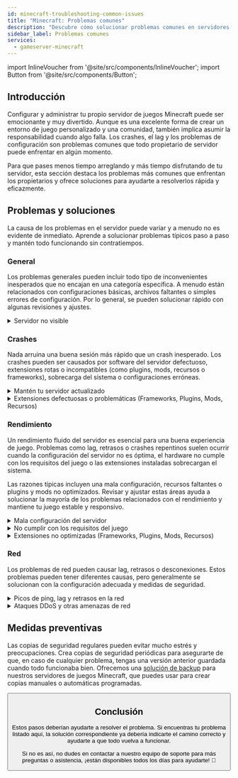```yaml
---
id: minecraft-troubleshooting-common-issues
title: "Minecraft: Problemas comunes"
description: "Descubre cómo solucionar problemas comunes en servidores de juegos Minecraft y mantener tu juego funcionando sin problemas para una experiencia óptima → Aprende más ahora"
sidebar_label: Problemas comunes
services:
  - gameserver-minecraft
---
```


import InlineVoucher from '@site/src/components/InlineVoucher';
import Button from '@site/src/components/Button';

## Introducción

Configurar y administrar tu propio servidor de juegos Minecraft puede ser emocionante y muy divertido. Aunque es una excelente forma de crear un entorno de juego personalizado y una comunidad, también implica asumir la responsabilidad cuando algo falla. Los crashes, el lag y los problemas de configuración son problemas comunes que todo propietario de servidor puede enfrentar en algún momento.

Para que pases menos tiempo arreglando y más tiempo disfrutando de tu servidor, esta sección destaca los problemas más comunes que enfrentan los propietarios y ofrece soluciones para ayudarte a resolverlos rápida y eficazmente.


<InlineVoucher />



## Problemas y soluciones

La causa de los problemas en el servidor puede variar y a menudo no es evidente de inmediato. Aprende a solucionar problemas típicos paso a paso y mantén todo funcionando sin contratiempos.

### General
Los problemas generales pueden incluir todo tipo de inconvenientes inesperados que no encajan en una categoría específica. A menudo están relacionados con configuraciones básicas, archivos faltantes o simples errores de configuración. Por lo general, se pueden solucionar rápido con algunas revisiones y ajustes.

<details>
  <summary>Servidor no visible</summary>

La falta de visibilidad del servidor puede ocurrir si la inicialización no se completó con éxito. Esto puede deberse, por ejemplo, a una configuración defectuosa o archivos corruptos. Normalmente, se puede encontrar más información en la consola del servidor o en los archivos de registro. Además, asegúrate de que no haya filtros incorrectos en la lista de servidores que impidan que el servidor se muestre.

</details>


### Crashes

Nada arruina una buena sesión más rápido que un crash inesperado. Los crashes pueden ser causados por software del servidor defectuoso, extensiones rotas o incompatibles (como plugins, mods, recursos o frameworks), sobrecarga del sistema o configuraciones erróneas.

<details>
  <summary>Mantén tu servidor actualizado</summary>

Ejecutar tu servidor de juegos en la versión más reciente es esencial para la estabilidad, seguridad y compatibilidad. Las actualizaciones del juego, cambios en frameworks o modificaciones en herramientas de terceros pueden causar problemas graves si tu versión del servidor está desactualizada.

Un servidor de juegos desactualizado puede experimentar crashes, comportamientos inesperados o incluso no arrancar.

![img](https://screensaver01.zap-hosting.com/index.php/s/JXLHyHeMJqErHLJ/preview)


</details>

<details>
  <summary>Extensiones defectuosas o problemáticas (Frameworks, Plugins, Mods, Recursos)</summary>

Los crashes a menudo son causados por extensiones defectuosas o desactualizadas. Ya sea un framework, plugin, mod o recurso, pueden surgir problemas si una extensión no es compatible con la última versión del juego o contiene errores en su código.

Esto puede provocar crashes inesperados, congelamientos o errores, especialmente cuando varias extensiones problemáticas interactúan. Si sospechas que una extensión es la causa, intenta desactivarla temporalmente y verifica si tu servidor se mantiene estable sin ella. Esta es una forma sencilla de identificar qué extensión está causando problemas.

Asegúrate de que todas las extensiones que uses estén actualizadas, activamente mantenidas y probadas para compatibilidad con la versión actual de tu juego para evitar crashes y tiempos de inactividad.

Para aislar la causa raíz de los crashes, suele ser útil desactivar contenido adicional temporalmente. Comienza con una configuración mínima y verifica si el problema persiste. Si desaparece, vuelve a introducir las extensiones, mods o recursos uno por uno, probando después de cada paso. Este enfoque incremental ayuda a identificar el elemento específico que causa problemas. Este método no solo reduce eficientemente los posibles culpables, sino que también asegura que tu solución se base en evidencia y no en suposiciones.

</details>

### Rendimiento

Un rendimiento fluido del servidor es esencial para una buena experiencia de juego. Problemas como lag, retrasos o crashes repentinos suelen ocurrir cuando la configuración del servidor no es óptima, el hardware no cumple con los requisitos del juego o las extensiones instaladas sobrecargan el sistema.

Las razones típicas incluyen una mala configuración, recursos faltantes o plugins y mods no optimizados. Revisar y ajustar estas áreas ayuda a solucionar la mayoría de los problemas relacionados con el rendimiento y mantiene tu juego estable y responsivo.

<details>
  <summary>Mala configuración del servidor</summary>

Configuraciones incorrectas o mal ajustadas pueden llevar a un mayor uso de recursos y causar problemas de rendimiento como lag o tartamudeo. Asegúrate de que los valores de configuración coincidan con los ajustes recomendados para tu juego y tamaño de servidor. Revisa y ajusta si es necesario para mantener tu servidor funcionando de la manera más eficiente posible.

Puedes cambiar tu configuración a través de los ajustes disponibles en la sección **Settings** o directamente en los archivos de configuración bajo **Configs** en tu interfaz web.

</details>

<details>
  <summary>No cumplir con los requisitos del juego</summary>

Para asegurar que tu servidor de juegos funcione de manera fluida y confiable, es esencial elegir una configuración que se adapte a las necesidades de tu proyecto. Los requisitos pueden variar mucho según el juego, el uso de extensiones como mods, plugins o recursos, y la cantidad esperada de jugadores.

ZAP-Hosting ofrece una configuración mínima recomendada durante el proceso de pedido. Estas sugerencias se basan en casos de uso típicos y están diseñadas para ayudarte a evitar problemas comunes de rendimiento como lag, crashes o tiempos de carga largos.

![img](https://screensaver01.zap-hosting.com/index.php/s/87ADJdwNAXxXxdk/preview)

Por favor, asegúrate de seguir estas recomendaciones o escalar si es necesario para garantizar estabilidad óptima y la mejor experiencia posible para ti y tus jugadores. Esta es una recomendación mínima.

Dependiendo del alcance de tu proyecto y la cantidad de contenido adicional, los recursos requeridos pueden ser mayores desde el inicio o aumentar con el tiempo. En esos casos, actualizar tu paquete de servidor de juegos es una forma sencilla de asegurar rendimiento y estabilidad continuos.

</details>

<details>
  <summary>Extensiones no optimizadas (Frameworks, Plugins, Mods, Recursos)</summary>

No todas las extensiones están diseñadas pensando en el rendimiento. Ya sea un framework, plugin, mod o recurso, una mala implementación puede causar problemas significativos de rendimiento en tu servidor. En muchos casos, la funcionalidad puede funcionar, pero la forma en que se ejecuta es ineficiente, demasiado compleja o genera una carga innecesaria en los recursos del servidor.

Esto puede resultar en un alto uso de CPU, fugas de memoria, lag o incluso crashes, especialmente cuando varios componentes no optimizados interactúan. Siempre asegúrate de que las extensiones estén activamente mantenidas, bien documentadas y probadas en cuanto a rendimiento. En caso de duda, consulta opiniones de la comunidad o monitorea el rendimiento del servidor para identificar elementos problemáticos.

Para aislar la causa raíz de problemas de rendimiento, suele ser útil desactivar contenido adicional temporalmente. Comienza con una configuración mínima y verifica si el problema persiste. Si desaparece, vuelve a introducir las extensiones, mods o recursos uno por uno, probando después de cada paso. Este enfoque incremental ayuda a identificar el elemento específico que causa problemas, ya sea un conflicto, fuga de memoria o uso excesivo de recursos.

Este método no solo reduce eficientemente los posibles culpables, sino que también asegura que tu solución se base en evidencia y no en suposiciones.

</details>



### Red
Los problemas de red pueden causar lag, retrasos o desconexiones. Estos problemas pueden tener diferentes causas, pero generalmente se solucionan con la configuración adecuada y medidas de seguridad.

<details>
  <summary>Picos de ping, lag y retrasos en la red</summary>

Los picos de ping, lag y retrasos en la red suelen ser resultado de recursos limitados en el servidor, como insuficiente potencia de CPU, RAM o ancho de banda.

También pueden ocurrir cuando el servidor está sobrecargado por un alto número de jugadores o scripts y plugins que consumen muchos recursos. Problemas relacionados con la red como un enrutamiento deficiente, sobrecarga externa o alojar el servidor lejos de la base de jugadores pueden aumentar aún más la latencia.

Además, procesos en segundo plano, conexiones a internet inestables, pérdida de paquetes y software del servidor desactualizado o mal configurado pueden contribuir a problemas de rendimiento notables durante el juego.

Si experimentas lag o ping alto en tu servidor, hay algunos pasos simples que puedes seguir para mejorar el rendimiento. Primero, asegúrate de que tu servidor cumpla o supere las especificaciones recomendadas para tu juego y proyecto. Elegir una ubicación del servidor cercana a tu base de jugadores también puede ayudar a reducir la latencia.

Si sospechas que problemas de enrutamiento o de red externa están causando retrasos, no dudes en contactar a nuestro equipo de soporte. Te ayudarán a analizar la situación y encontrar la mejor solución posible.


</details>

<details>
  <summary>Ataques DDoS y otras amenazas de red</summary>

Los servidores de juegos pueden ser ocasionalmente objetivo de actividades maliciosas en la red, especialmente ataques de Denegación de Servicio Distribuida (DDoS). Estos ataques saturan el servidor con tráfico excesivo, causando lag, pérdida de conexión o incluso caída total. En otros casos, los atacantes pueden intentar explotar vulnerabilidades de red o desestabilizar el servidor mediante intentos repetidos de conexión o patrones de datos inusuales.

Aunque la mayoría de estas amenazas están fuera del control del usuario promedio, ZAP-Hosting ofrece sistemas integrados de protección y mitigación para proteger tu servidor de ataques comunes y avanzados. Si sospechas que tu servidor está siendo atacado y esto causa problemas, contacta a nuestro equipo de soporte para asistencia y orientación adicional.

</details>






## Medidas preventivas

Las copias de seguridad regulares pueden evitar mucho estrés y preocupaciones. Crea copias de seguridad periódicas para asegurarte de que, en caso de cualquier problema, tengas una versión anterior guardada cuando todo funcionaba bien. Ofrecemos una [solución de backup](gameserver-backups.md) para nuestros servidores de juegos Minecraft, que puedes usar para crear copias manuales o automáticas programadas.



<Button label="Acceder a ZAP-Storage" link="https://zap-hosting.com/en/customer/home/storage/" block/>






## Conclusión

Estos pasos deberían ayudarte a resolver el problema. Si encuentras tu problema listado aquí, la solución correspondiente ya debería indicarte el camino correcto y ayudarte a que todo vuelva a funcionar.

Si no es así, no dudes en contactar a nuestro equipo de soporte para más preguntas o asistencia, ¡están disponibles todos los días para ayudarte! 🙂

<InlineVoucher />